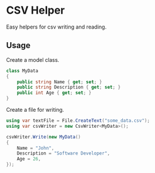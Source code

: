 # CSV Helper

Easy helpers for csv writing and reading.

## Usage

Create a model class.

```cs
class MyData
{
    public string Name { get; set; }
    public string Description { get; set; }
    public int Age { get; set; }
}
```

Create a file for writing.

```cs
using var textFile = File.CreateText("some_data.csv");
using var csvWriter = new CsvWriter<MyData>();

csvWriter.Write(new MyData()
{
    Name = "John",
    Description = "Software Developer",
    Age = 26,
});
```
